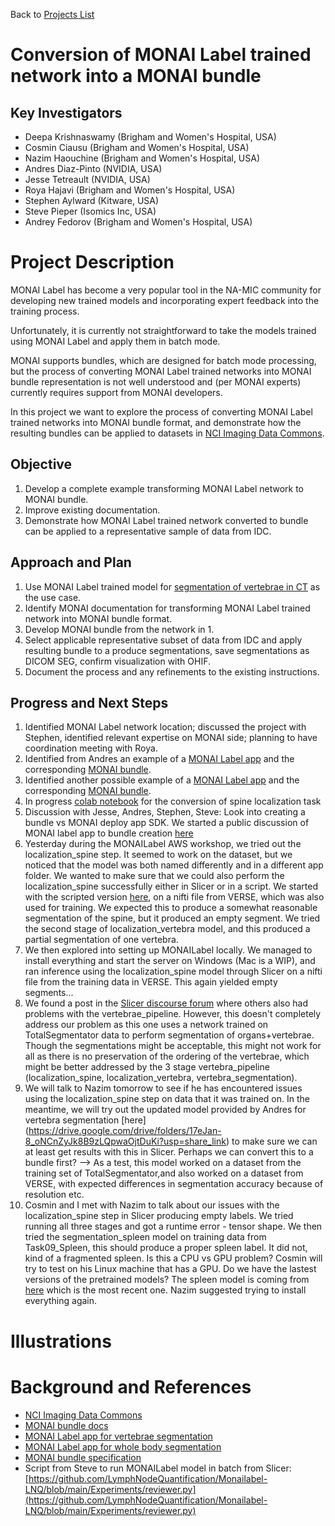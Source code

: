 Back to [Projects List](../../README.md#ProjectsList)

# Conversion of MONAI Label trained network into a MONAI bundle

## Key Investigators

- Deepa Krishnaswamy (Brigham and Women's Hospital, USA)
- Cosmin Ciausu (Brigham and Women's Hospital, USA)
- Nazim Haouchine (Brigham and Women's Hospital, USA)
- Andres Diaz-Pinto (NVIDIA, USA)
- Jesse Tetreault (NVIDIA, USA)
- Roya Hajavi (Brigham and Women's Hospital, USA)
- Stephen Aylward (Kitware, USA)
- Steve Pieper (Isomics Inc, USA)
- Andrey Fedorov (Brigham and Women's Hospital, USA)

# Project Description

MONAI Label has become a very popular tool in the NA-MIC community for developing new trained models and incorporating expert feedback into the training process.

Unfortunately, it is currently not straightforward to take the models trained using MONAI Label and apply them in batch mode.

MONAI supports bundles, which are designed for batch mode processing, but the process of converting MONAI Label trained networks into MONAI bundle representation is not well understood and (per MONAI experts) currently requires support from MONAI developers.

In this project we want to explore the process of converting MONAI Label trained networks into MONAI bundle format, and demonstrate how the resulting bundles can be applied to datasets in [NCI Imaging Data Commons](https://portal.imaging.datacommons.cancer.gov/).

## Objective

<!-- Describe here WHAT you would like to achieve (what you will have as end result). -->
1. Develop a complete example transforming MONAI Label network to MONAI bundle.
1. Improve existing documentation.
1. Demonstrate how MONAI Label trained network converted to bundle can be applied to a representative sample of data from IDC.


## Approach and Plan

<!-- Describe here HOW you would like to achieve the objectives stated above. -->

1. Use MONAI Label trained model for [segmentation of vertebrae in CT](https://github.com/Project-MONAI/MONAILabel/blob/main/sample-apps/radiology/main.py#L174) as the use case. 
2. Identify MONAI documentation for transforming MONAI Label trained network into MONAI bundle format.
3. Develop MONAI bundle from the network in 1.
4. Select applicable representative subset of data from IDC and apply resulting bundle to a produce segmentations, save segmentations as DICOM SEG, confirm visualization with OHIF.
5. Document the process and any refinements to the existing instructions.

## Progress and Next Steps

<!-- Update this section as you make progress, describing of what you have ACTUALLY DONE. If there are specific steps that you could not complete then you can describe them here, too. -->

1. Identified MONAI Label network location; discussed the project with Stephen, identified relevant expertise on MONAI side; planning to have coordination meeting with Roya.
1. Identified from Andres an example of a [MONAI Label app](https://github.com/Project-MONAI/MONAILabel/blob/main/sample-apps/radiology/lib/configs/deepedit.py) and the corresponding [MONAI bundle](https://github.com/Project-MONAI/model-zoo/tree/dev/models/spleen_deepedit_annotation/configs). 
1. Identified another possible example of a [MONAI Label app](https://github.com/Project-MONAI/MONAILabel/blob/main/sample-apps/radiology/lib/configs/segmentation_spleen.py) and the corresponding [MONAI bundle](https://github.com/Project-MONAI/model-zoo/tree/dev/models/spleen_ct_segmentation/configs). 
1. In progress [colab notebook](https://github.com/ImagingDataCommons/idc-vertebrae-ct-segmentation/blob/main/MONAI_spine_localization_task.ipynb) for the conversion of spine localization task
1. Discussion with Jesse, Andres, Stephen, Steve: Look into creating a bundle vs MONAI deploy app SDK. We started a public discussion of MONAI label app to bundle creation [here](https://github.com/Project-MONAI/MONAI/discussions/5894#discussioncomment-4769712)
1. Yesterday during the MONAILabel AWS workshop, we tried out the localization_spine step. It seemed to work on the dataset, but we noticed that the model was both named differently and in a different app folder. We wanted to make sure that we could also perform the localization_spine successfully either in Slicer or in a script. We started with the scripted version [here](https://github.com/Project-MONAI/MONAILabel/blob/main/sample-apps/radiology/main.py), on a nifti file from VERSE, which was also used for training. We expected this to produce a somewhat reasonable segmentation of the spine, but it produced an empty segment. We tried the second stage of localization_vertebra model, and this produced a partial segmentation of one vertebra. 
1. We then explored into setting up MONAILabel locally. We managed to install everything and start the server on Windows (Mac is a WIP), and ran inference using the localization_spine model through Slicer on a nifti file from the training data in VERSE. This again yielded empty segments...
1. We found a post in the [Slicer discourse forum](https://discourse.slicer.org/t/monailabel-vertebrae-segmentation-sample-app-doesnt-work-for-sample-data/27243) where others also had problems with the vertebrae_pipeline. However, this doesn't completely address our problem as this one uses a network trained on TotalSegmentator data to perform segmentation of organs+vertebrae. Though the segmentations might be acceptable, this might not work for all as there is no preservation of the ordering of the vertebrae, which might be better addressed by the 3 stage vertebra_pipeline (localization_spine, localization_vertebra, vertebra_segmentation). 
1. We will talk to Nazim tomorrow to see if he has encountered issues using the localization_spine step on data that it was trained on. In the meantime, we will try out the updated model provided by Andres for vertebra segmentation [here] (https://drive.google.com/drive/folders/17eJan-8_oNCnZyJk8B9zLQpwaOjtDuKi?usp=share_link) to make sure we can at least get results with this in Slicer. Perhaps we can convert this to a bundle first? --> As a test, this model worked on a dataset from the training set of TotalSegmentator,and also worked on a dataset from VERSE, with expected differences in segmentation accuracy because of resolution etc. 
1. Cosmin and I met with Nazim to talk about our issues with the localization_spine step in Slicer producing empty labels. We tried running all three stages and got a runtime error - tensor shape. We then tried the segmentation_spleen model on training data from Task09_Spleen, this should produce a proper spleen label. It did not, kind of a fragmented spleen. Is this a CPU vs GPU problem? Cosmin will try to test on his Linux machine that has a GPU. Do we have the lastest versions of the pretrained models? The spleen model is coming from [here](https://github.com/Project-MONAI/MONAILabel/releases/download/pretrained/radiology_segmentation_unet_spleen.pt) which is the most recent one. Nazim suggested trying to install everything again.

# Illustrations

<!-- Add pictures and links to videos that demonstrate what has been accomplished.
![Description of picture](Example2.jpg)
![Some more images](Example2.jpg)
-->

# Background and References

- [NCI Imaging Data Commons](https://portal.imaging.datacommons.cancer.gov/)
- [MONAI bundle docs](https://github.com/Project-MONAI/tutorials/blob/main/bundle/get_started.md)
- [MONAI Label app for vertebrae segmentation](https://github.com/Project-MONAI/MONAILabel/blob/fullCTSegmentation/sample-apps/radiology/lib/configs/segmentation_full_CT.py)
- [MONAI Label app for whole body segmentation](https://github.com/Project-MONAI/MONAILabel/blob/fullCTSegmentation/sample-apps/radiology/lib/configs/segmentation_full_CT.py)
- [MONAI bundle specification](https://docs.monai.io/en/stable/mb_specification.html)
- Script from Steve to run MONAILabel model in batch from Slicer: [https://github.com/LymphNodeQuantification/Monailabel-LNQ/blob/main/Experiments/reviewer.py](https://github.com/LymphNodeQuantification/Monailabel-LNQ/blob/main/Experiments/reviewer.py)

